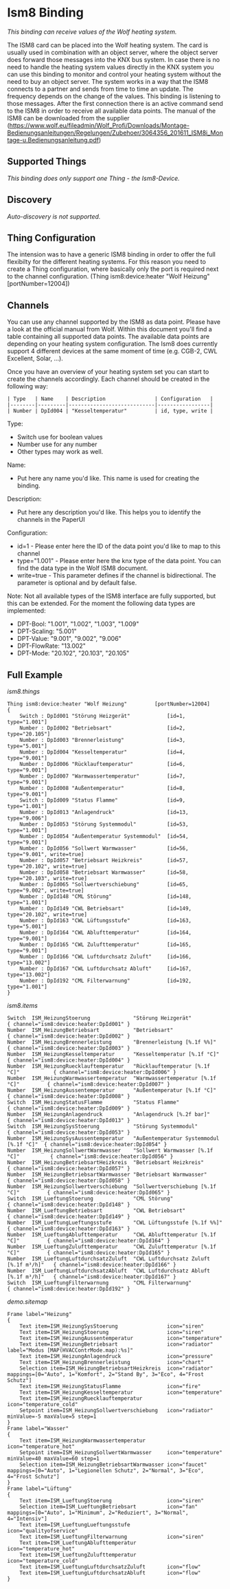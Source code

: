 # Ism8 Binding

_This binding can receive values of the Wolf heating system._

The ISM8 card can be placed into the Wolf heating system. The card is usually used in combination with an object server, where the object server does forward those messages into the KNX bus system. In case there is no need to handle the heating system values directly in the KNX system you can use this binding to monitor and control your heating system without the need to buy an object server. 
The system works in a way that the ISM8 connects to a partner and sends from time to time an update. The frequency depends on the change of the values. This binding is listening to those messages.
After the first connection there is an active command send to the ISM8 in order to receive all available data points.
The manual of the ISM8 can be downloaded from the supplier (https://www.wolf.eu/fileadmin/Wolf_Profi/Downloads/Montage-Bedienungsanleitungen/Regelungen/Zubehoer/3064356_201611_ISM8i_Montage-u.Bedienungsanleitung.pdf) 

## Supported Things

_This binding does only support one Thing - the Ism8-Device._

## Discovery

_Auto-discovery is not supported._


## Thing Configuration

The intension was to have a generic ISM8 binding in order to offer the full flexibilty for the different heating systems.
For this reason you need to create a Thing configuration, where basically only the port is required next to the channel configuration.
(Thing ism8:device:heater "Wolf Heizung" [portNumber=12004])

## Channels

You can use any channel supported by the ISM8 as data point. Please have a look at the official manual from Wolf.
Within this document you'll find a table containing all supported data points. The available data points are depending on your heating system configuration. 
The Ism8 does currently support 4 different devices at the same moment of time (e.g. CGB-2, CWL Excellent, Solar, ...).

Once you have an overview of your heating system set you can start to create the channels accordingly.
Each channel should be created in the following way:

	| Type   | Name    | Description                | Configuration   |
	|--------|---------|----------------------------|-----------------|
	| Number | DpId004 | "Kesseltemperatur"         | id, type, write |

Type:

+ Switch use for boolean values
+ Number use for any number
+ Other types may work as well.

Name:

+ Put here any name you'd like. This name is used for creating the binding.


Description:

+ Put here any description you'd like. This helps you to identify the channels in the PaperUI


Configuration:

+ id=1            - Please enter here the ID of the data point you'd like to map to this channel
+ type="1.001"    - Please enter here the knx type of the data point. You can find the data type in the Wolf ISM8 document.
+ write=true      - This parameter defines if the channel is bidirectional. The parameter is optional and by default false. 

Note:
Not all available types of the ISM8 interface are fully supported, but this can be extended.
For the moment the following data types are implemented:

+ DPT-Bool:         "1.001", "1.002", "1.003", "1.009"
+ DPT-Scaling:      "5.001"
+ DPT-Value:        "9.001", "9.002", "9.006"
+ DPT-FlowRate:     "13.002"
+ DPT-Mode:         "20.102", "20.103", "20.105"


## Full Example

_ism8.things_

    Thing ism8:device:heater "Wolf Heizung"         [portNumber=12004]
    {
        Switch : DpId001 "Störung Heizgerät"            [id=1, type="1.001"]
        Number : DpId002 "Betriebsart"                  [id=2, type="20.105"]
        Number : DpId003 "Brennerleistung"              [id=3, type="5.001"] 
        Number : DpId004 "Kesseltemperatur"             [id=4, type="9.001"] 
        Number : DpId006 "Rücklauftemperatur"           [id=6, type="9.001"] 
        Number : DpId007 "Warmwassertemperatur"         [id=7, type="9.001"] 
        Number : DpId008 "Außentemperatur"              [id=8, type="9.001"] 
        Switch : DpId009 "Status Flamme"                [id=9, type="1.001"] 
        Number : DpId013 "Anlagendruck"                 [id=13, type="9.006"] 
        Number : DpId053 "Störung Systemmodul"          [id=53, type="1.001"] 
        Number : DpId054 "Außentemperatur Systemmodul"  [id=54, type="9.001"] 
        Number : DpId056 "Sollwert Warmwasser"          [id=56, type="9.001", write=true] 
        Number : DpId057 "Betriebsart Heizkreis"        [id=57, type="20.102", write=true] 
        Number : DpId058 "Betriebsart Warmwasser"       [id=58, type="20.103", write=true] 
        Number : DpId065 "Sollwertverschiebung"         [id=65, type="9.002", write=true] 
        Number : DpId148 "CML Störung"                  [id=148, type="1.001"] 
        Number : DpId149 "CWL Betriebsart"              [id=149, type="20.102", write=true] 
        Number : DpId163 "CWL Lüftungsstufe"            [id=163, type="5.001"] 
        Number : DpId164 "CWL Ablufttemperatur"         [id=164, type="9.001"] 
        Number : DpId165 "CWL Zulufttemperatur"         [id=165, type="9.001"]
        Number : DpId166 "CWL Luftdurchsatz Zuluft"     [id=166, type="13.002"]
        Number : DpId167 "CWL Luftdurchsatz Abluft"     [id=167, type="13.002"]
        Number : DpId192 "CML Filterwarnung"            [id=192, type="1.001"]    
    }

_ism8.items_

	Switch	ISM_HeizungStoerung              "Störung Heizgerät"                      { channel="ism8:device:heater:DpId001" }
	Number	ISM_HeizungBetriebsart           "Betriebsart"                            { channel="ism8:device:heater:DpId002" }
	Number	ISM_HeizungBrennerleistung       "Brennerleistung [%.1f %%]"              { channel="ism8:device:heater:DpId003" }
	Number	ISM_HeizungKesseltemperatur      "Kesseltemperatur [%.1f °C]"             { channel="ism8:device:heater:DpId004" }
	Number	ISM_HeizungRuecklauftemperatur   "Rücklauftemperatur [%.1f °C]"           { channel="ism8:device:heater:DpId006" }
	Number	ISM_HeizungWarmwassertemperatur  "Warmwassertemperatur [%.1f °C]"         { channel="ism8:device:heater:DpId007" }
	Number	ISM_HeizungAussentemperatur      "Außentemperatur [%.1f °C]"              { channel="ism8:device:heater:DpId008" }
	Switch	ISM_HeizungStatusFlamme          "Status Flamme"                          { channel="ism8:device:heater:DpId009" }
	Number	ISM_HeizungAnlagendruck          "Anlagendruck [%.2f bar]"                { channel="ism8:device:heater:DpId013" }
	Switch	ISM_HeizungSysStoerung           "Störung Systemmodul"                    { channel="ism8:device:heater:DpId053" }
	Number	ISM_HeizungSysAussentemperatur   "Außentemperatur Systemmodul [%.1f °C]"  { channel="ism8:device:heater:DpId054" }
	Number	ISM_HeizungSollwertWarmwasser    "Sollwert Warmwasser [%.1f °C]"          { channel="ism8:device:heater:DpId056" }
	Number	ISM_HeizungBetriebsartHeizkreis  "Betriebsart Heizkreis"                  { channel="ism8:device:heater:DpId057" }
	Number	ISM_HeizungBetriebsartWarmwasser "Betriebsart Warmwasser"                 { channel="ism8:device:heater:DpId058" }
	Number	ISM_HeizungSollwertverschiebung  "Sollwertverschiebung [%.1f °C]"         { channel="ism8:device:heater:DpId065" }
	Switch	ISM_LueftungStoerung             "CML Störung"                            { channel="ism8:device:heater:DpId148" }
	Number	ISM_LueftungBetriebsart          "CWL Betriebsart"                        { channel="ism8:device:heater:DpId149" }
	Number	ISM_LueftungLueftungsstufe       "CWL Lüftungsstufe [%.1f %%]"            { channel="ism8:device:heater:DpId163" }
	Number	ISM_LueftungAblufttemperatur     "CWL Ablufttemperatur [%.1f °C]"         { channel="ism8:device:heater:DpId164" }
	Number	ISM_LueftungZulufttemperatur     "CWL Zulufttemperatur [%.1f °C]"         { channel="ism8:device:heater:DpId165" }
	Number	ISM_LueftungLuftdurchsatzZuluft  "CWL Luftdurchsatz Zuluft [%.1f m³/h]"   { channel="ism8:device:heater:DpId166" }
	Number	ISM_LueftungLuftdurchsatzAbluft  "CWL Luftdurchsatz Abluft [%.1f m³/h]"   { channel="ism8:device:heater:DpId167" }
	Switch	ISM_LueftungFilterwarnung        "CML Filterwarnung"                      { channel="ism8:device:heater:DpId192" }
	
_demo.sitemap_

    Frame label="Heizung"
    {    
        Text item=ISM_HeizungSysStoerung                icon="siren"
        Text item=ISM_HeizungStoerung                   icon="siren"
        Text item=ISM_HeizungAussentemperatur           icon="temperature"
        Text item=ISM_HeizungBetriebsart                icon="radiator"          label="Modus [MAP(HVACContrMode.map):%s]"
        Text item=ISM_HeizungAnlagendruck               icon="pressure"
        Text item=ISM_HeizungBrennerleistung            icon="chart"
        Selection item=ISM_HeizungBetriebsartHeizkreis  icon="radiator"          mappings=[0="Auto", 1="Komfort", 2="Stand By", 3="Eco", 4="Frost Schutz"]
        Text item=ISM_HeizungStatusFlamme               icon="fire"
        Text item=ISM_HeizungKesseltemperatur           icon="temperature"
        Text item=ISM_HeizungRuecklauftemperatur        icon="temperature_cold"
        Setpoint item=ISM_HeizungSollwertverschiebung   icon="radiator"          minValue=-5 maxValue=5 step=1
    }
    Frame label="Wasser"
    {    
        Text item=ISM_HeizungWarmwassertemperatur       icon="temperature_hot"
        Setpoint item=ISM_HeizungSollwertWarmwasser     icon="temperature"       minValue=40 maxValue=60 step=1
        Selection item=ISM_HeizungBetriebsartWarmwasser icon="faucet"            mappings=[0="Auto", 1="Legionellen Schutz", 2="Normal", 3="Eco", 4="Frost Schutz"]
    }
    Frame label="Lüftung"
    {    
        Text item=ISM_LueftungStoerung                  icon="siren"        
        Selection item=ISM_LueftungBetriebsart          icon="fan"                mappings=[0="Auto", 1="Minimum", 2="Reduziert", 3="Normal", 4="Intensiv"]
        Text item=ISM_LueftungLueftungsstufe            icon="qualityofservice"
        Text item=ISM_LueftungFilterwarnung             icon="siren"
        Text item=ISM_LueftungAblufttemperatur          icon="temperature_hot"
        Text item=ISM_LueftungZulufttemperatur          icon="temperature_cold"
        Text item=ISM_LueftungLuftdurchsatzZuluft       icon="flow"
        Text item=ISM_LueftungLuftdurchsatzAbluft       icon="flow"
    }

